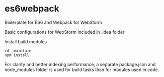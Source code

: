 # es6webpack
Boilerplate for ES6 and Webpack for WebStorm

Basic configurations for WebStorm included in .idea folder

Install build modules
```
cd _maintain
npm install
```

For clarity and better indexing performance, a separate package.json and node_modules folder is used for build tasks than for modules used in code.